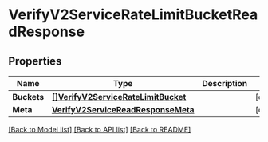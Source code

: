 # VerifyV2ServiceRateLimitBucketReadResponse

## Properties

Name | Type | Description | Notes
------------ | ------------- | ------------- | -------------
**Buckets** | [**[]VerifyV2ServiceRateLimitBucket**](verify.v2.service.rate_limit.bucket.md) |  | [optional] 
**Meta** | [**VerifyV2ServiceReadResponseMeta**](verify_v2_serviceReadResponse_meta.md) |  | [optional] 

[[Back to Model list]](../README.md#documentation-for-models) [[Back to API list]](../README.md#documentation-for-api-endpoints) [[Back to README]](../README.md)


